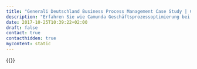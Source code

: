 ```yaml
---
title: "Generali Deutschland Business Process Management Case Study | Camunda BPM"
description: "Erfahren Sie wie Camunda Geschäftsprozessoptimierung bei Generali Deutschland zum Erfolg beigetragen hat. Camunda ist der Marktführer für Workflow-Automatisierung und Geschäftsprozessmanagement. Holen Sie sich heute Ihre 30-Tage-Testversion."
date: 2017-10-25T10:39:22+02:00
draft: false
contact: true
contacthidden: true
mycontent: static
---
```

{{<case-study-single
company="Generali Deutschland"
companydescription="<p>Die Generali Versicherungen zählen mit über 5,7 Milliarden Euro Beitragseinnahmen und rund 40,0 Milliarden Euro Kapitalanlagen zu den größten Erstversicherern am deutschen Markt. Der Komposit- und Personen-Versicherer bietet einen modernen Versicherungsschutz für Privatkunden in allen Lebensphasen ebenso wie für Firmen- und Gewerbekunden. Die Generali Versicherungen verfügen gerade im Bereich der privaten Vorsorge über eine hohe Betreuungsqualität.</p>"
customerquote="<p><q>Mit Camunda BPM automatisieren wir unsere IT-Infrastruktur-Services und –Prozesse auf Basis von Open Source und Standards wie BPMN 2.0 und JEE. Wesentliche Vorteile von Camunda BPM gegenüber unserer bisherigen kommerziellen Lösung sind ein Vielfaches an Flexibilität, die Nutzung von Standard-Technologien und –Know-how, geringere Softwarekosten, sowie eine höhere Entwicklungsgeschwindigkeit.</q></p>Matthias Lüstraeten, Infrastructure Management"
teaser="Automatisierung von privaten und public Cloud Diensten zur Erbringung von IT Infrastrukturdienstleistungen"
usecase="<h3>Automatisierung von Cloud-Diensten für IT-Infrastrukturdienstleistungen</h3><p>Seit 2013 nutzt die Generali Deutschland Camunda BPM zur Orchestrierung, Automation und Integration von privaten und public Cloud Diensten zur Erbringung von IT Infrastrukturdienstleistungen.</p><p>Die maßgebliche Herausforderung bei der Einführung von Camunda BPM war es, die Ergebnisse, die in 3 Jahren Projektarbeit mit einer monolithischen Cloud Lösung erreicht wurden, in wenigen Wochen in eine neue Umgebung zu migrieren.</p><p>Der Einsatz von Camunda BPM erzeugt eine so hohe Akzeptanz bei allen involvierten Abteilungen, dass der angestrebte Lösungsansatz nun als Blueprint für die internationale Cloud-Plattform dient, um IT-Dienstleistungen in der gesamten GENERALI Gruppe bereitzustellen.</p>"
videolink="https://www.youtube.com/embed/aJmy-gUMIBU"
logo="//images.ctfassets.net/vpidbgnakfvf/2qHdPwpdrmmYQioS6OguC4/171c6c8c082c766aa53a177e5014ece5/generali.svg"
pdf="//assets.ctfassets.net/vpidbgnakfvf/3CyIcwJ5OECCQC0Coi2Gw0/b9159b008575b3c4a9ab5d0390dbb223/Camunda-CaseStudy_Generali_DE.pdf"
thumbnail="//images.ctfassets.net/vpidbgnakfvf/1Uwo30VRTQQwsZdWAe53s4/9a81f32886839f9033f077ed873007f7/cs-cover-Generali-de.jpg">}}